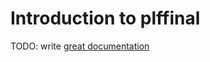 # Introduction to plffinal

TODO: write [great documentation](http://jacobian.org/writing/what-to-write/)
